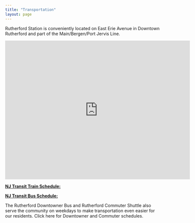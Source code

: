 ```yaml
---
title: "Transportation"
layout: page
---
```


Rutherford Station is conveniently located on East Erie Avenue in Downtown Rutherford and part of the Main/Bergen/Port Jervis Line.

 <iframe src="https://www.google.com/maps/embed?pb=!1m18!1m12!1m3!1d3018.9867874984707!2d-74.10299138459148!3d40.8282538793194!2m3!1f0!2f0!3f0!3m2!1i1024!2i768!4f13.1!3m3!1m2!1s0x89c2f8be2be215f9%3A0xba323b0bc332e9de!2sRutherford+Station!5e0!3m2!1sen!2sus!4v1454377783355" width="600" height="450" frameborder="0" style="border:0" allowfullscreen></iframe>
 
[**NJ Transit Train Schedule:**](http://www.njtransit.com/sf/sf_servlet.srv?hdnPageAction=TrainTo)

[**NJ Transit Bus Schedule:**](http://www.njtransit.com/sf/sf_servlet.srv?hdnPageAction=BusTo)

The Rutherford Downtowner Bus and Rutherford Commuter Shuttle also serve the community on weekdays to make transportation even easier for our residents. Click here for Downtowner and Commuter schedules.
